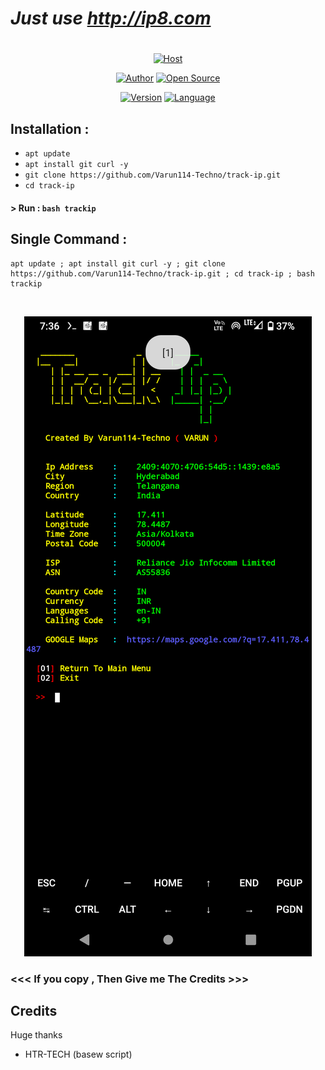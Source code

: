 # ***Just use http://ip8.com***
#

<p align="center">
<a href="#"><img title="Host" src="https://raw.githubusercontent.com/htr-tech/release-download/master/images/banner/trackip.png"></a>
</p>
<p align="center">
<a href="https://github.com/Varun114-Techno"><img title="Author" src="https://img.shields.io/badge/Author-Varun114--Techno-red.svg?style=for-the-badge&logo=github"></a>
<a href="#"><img title="Open Source" src="https://img.shields.io/badge/Open%20Source-%E2%9D%A4-green?style=for-the-badge"></a>
</p>
<p align="center">
<a href="#"><img title="Version" src="https://img.shields.io/badge/Version-2.0-green.svg?style=flat-square"></a>
<a href="#"><img title="Language" src="https://badges.frapsoft.com/bash/v1/bash.png?v=103"></a>
</p>

## Installation :

* `apt update`
* `apt install git curl -y`
* `git clone https://github.com/Varun114-Techno/track-ip.git`
* `cd track-ip`

#### > Run : `bash trackip`

## Single Command :
```
apt update ; apt install git curl -y ; git clone https://github.com/Varun114-Techno/track-ip.git ; cd track-ip ; bash trackip
```
<br>
<p align="center">
<img src="https://raw.githubusercontent.com/Varun114-Techno/track-ip/main/Screenshot_20220919-193631.png"/>

### <<< If you copy , Then Give me The Credits >>>

## Credits

Huge thanks

- HTR-TECH (basew script)
